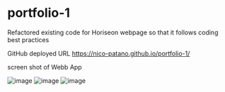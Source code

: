 # portfolio-1

Refactored existing code for Horiseon webpage so that it follows coding best practices

GitHub deployed URL https://nico-patano.github.io/portfolio-1/

screen shot of Webb App

![image](https://user-images.githubusercontent.com/93544845/149858567-22aa70bf-d33f-45b7-b1ee-b0da5eaebeb0.png)
![image](https://user-images.githubusercontent.com/93544845/149858658-5a3f4be5-3782-4313-a013-2eca3aa86fd3.png)
![image](https://user-images.githubusercontent.com/93544845/149858702-47a7f9b4-a85d-4555-ba8c-36448df76201.png)
